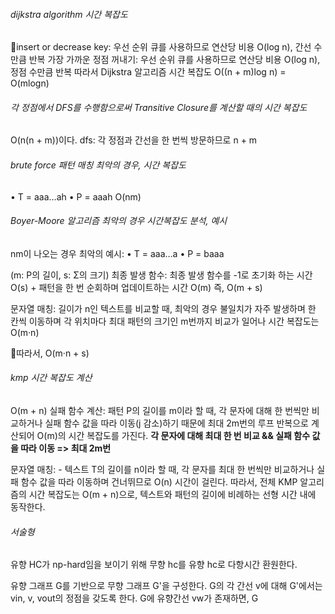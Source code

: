###### dijkstra algorithm 시간 복잡도
insert or decrease key: 우선 순위 큐를 사용하므로 연산당 비용 O(log n), 간선 수만큼 반복
가장 가까운 정점 꺼내기: 우선 순위 큐를 사용하므로 연산당 비용 O(log n), 정점 수만큼 반복
	따라서 Dijkstra 알고리즘 시간 복잡도 O((n + m)log n) = O(mlogn)
###### 각 정점에서 DFS를 수행함으로써 Transitive Closure를 계산할 때의 시간 복잡도
O(n(n + m))이다.
dfs: 각 정점과 간선을 한 번씩 방문하므로 n + m
###### brute force 패턴 매칭 최악의 경우, 시간 복잡도
•	T = aaa…ah
•	P = aaah
 O(nm)
###### Boyer-Moore 알고리즘 최악의 경우 시간복잡도 분석, 예시
nm이 나오는 경우 최악의 예시:
•	T = aaa…a
•	P = baaa

(m: P의 길이, s: Σ의 크기)
최종 발생 함수: 최종 발생 함수를 -1로 초기화 하는 시간 O(s) + 패턴을 한 번 순회하며 업데이트하는 시간 O(m) 즉, O(m + s)

문자열 매칭: 길이가 n인 텍스트를 비교할 때, 최악의 경우 불일치가 자주 발생하며 한 칸씩 이동하며 각 위치마다 최대 패턴의 크기인 m번까지 비교가 일어나 시간 복잡도는 O(m·n)

따라서, O(m·n + s)
###### kmp 시간 복잡도 계산
O(m + n)
실패 함수 계산: 패턴 P의 길이를 m이라 할 때, 각 문자에 대해 한 번씩만 비교하거나 실패 함수 값을 따라 이동(j 감소)하기 때문에 최대 2m번의 루프 반복으로 계산되어 O(m)의 시간 복잡도를 가진다.
**각 문자에 대해 최대 한 번 비교 && 실패 함수 값을 따라 이동 => 최대 2m번**

문자열 매칭: - 텍스트 T의 길이를 n이라 할 때, 각 문자를 최대 한 번씩만 비교하거나 실패 함수 값을 따라 이동하며 건너뛰므로 O(n) 시간이 걸린다.
따라서, 전체 KMP 알고리즘의 시간 복잡도는 O(m + n)으로, 텍스트와 패턴의 길이에 비례하는 선형 시간 내에 동작한다.


###### 서술형
유향 HC가 np-hard임을 보이기 위해 무향 hc를 유향 hc로 다항시간 환원한다.

유향 그래프 G를 기반으로 무향 그래프 G'을 구성한다.
G의 각 간선 v에 대해 G'에서는 vin, v, vout의 정점을 갖도록 한다.
G에 유향간선 vw가 존재하면, G